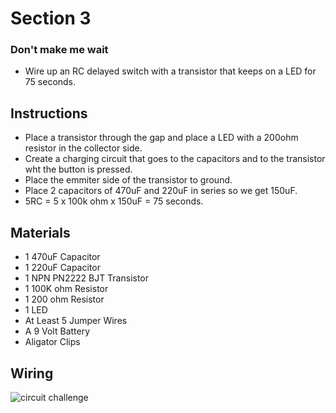 # Section 3

### Don't make me wait

- Wire up an RC delayed switch with a transistor that keeps on a LED for 75 seconds.

## Instructions

- Place a transistor through the gap and place a LED with a 200ohm resistor in the collector side.
- Create a charging circuit that goes to the capacitors and to the transistor wht the button is pressed.
- Place the emmiter side of the transistor to ground.
- Place 2 capacitors of 470uF and 220uF in series so we get 150uF.
- 5RC = 5 x 100k ohm x 150uF = 75 seconds.

## Materials
- 1 470uF Capacitor
- 1 220uF Capacitor
- 1 NPN PN2222 BJT Transistor 
- 1 100K ohm Resistor
- 1 200 ohm Resistor
- 1 LED
- At Least 5 Jumper Wires
- A 9 Volt Battery
- Aligator Clips



## Wiring
![circuit challenge](https://res.cloudinary.com/dp9i6jvfn/image/upload/v1720145860/dontmakemewaitChallenge_cjua8a.png)

